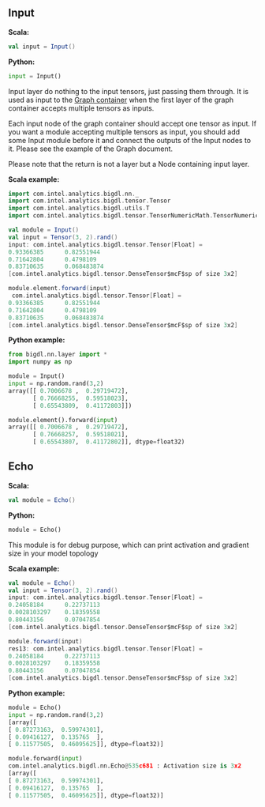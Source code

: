 ## Input ##

**Scala:**
```scala
val input = Input()
```
**Python:**
```python
input = Input()
```

Input layer do nothing to the input tensors, just passing them through.
It is used as input to the [Graph container](Containers.md#graph) when the first layer of the graph container accepts multiple tensors as inputs.

Each input node of the graph container should accept one tensor as input. If you want a module
accepting multiple tensors as input, you should add some Input module before it and connect
the outputs of the Input nodes to it. Please see the example of the Graph document.

Please note that the return is not a layer but a Node containing input layer.

**Scala example:**
```scala
import com.intel.analytics.bigdl.nn._
import com.intel.analytics.bigdl.tensor.Tensor
import com.intel.analytics.bigdl.utils.T
import com.intel.analytics.bigdl.tensor.TensorNumericMath.TensorNumeric.NumericFloat

val module = Input()
val input = Tensor(3, 2).rand()
input: com.intel.analytics.bigdl.tensor.Tensor[Float] =
0.93366385      0.82551944
0.71642804      0.4798109
0.83710635      0.068483874
[com.intel.analytics.bigdl.tensor.DenseTensor$mcF$sp of size 3x2]

module.element.forward(input)
 com.intel.analytics.bigdl.tensor.Tensor[Float] =
0.93366385      0.82551944
0.71642804      0.4798109
0.83710635      0.068483874
[com.intel.analytics.bigdl.tensor.DenseTensor$mcF$sp of size 3x2]
```

**Python example:**
```python
from bigdl.nn.layer import *
import numpy as np

module = Input()
input = np.random.rand(3,2)
array([[ 0.7006678 ,  0.29719472],
       [ 0.76668255,  0.59518023],
       [ 0.65543809,  0.41172803]])

module.element().forward(input)
array([[ 0.7006678 ,  0.29719472],
       [ 0.76668257,  0.59518021],
       [ 0.65543807,  0.41172802]], dtype=float32)

```

## Echo ##

**Scala:**
```scala
val module = Echo()
```
**Python:**
```python
module = Echo()
```

This module is for debug purpose, which can print activation and gradient size in your model topology

**Scala example:**
```scala
val module = Echo()
val input = Tensor(3, 2).rand()
input: com.intel.analytics.bigdl.tensor.Tensor[Float] =
0.24058184      0.22737113
0.0028103297    0.18359558
0.80443156      0.07047854
[com.intel.analytics.bigdl.tensor.DenseTensor$mcF$sp of size 3x2]

module.forward(input)
res13: com.intel.analytics.bigdl.tensor.Tensor[Float] =
0.24058184      0.22737113
0.0028103297    0.18359558
0.80443156      0.07047854
[com.intel.analytics.bigdl.tensor.DenseTensor$mcF$sp of size 3x2]
```

**Python example:**
```python
module = Echo()
input = np.random.rand(3,2)
[array([
[ 0.87273163,  0.59974301],
[ 0.09416127,  0.135765  ],
[ 0.11577505,  0.46095625]], dtype=float32)]

module.forward(input)
com.intel.analytics.bigdl.nn.Echo@535c681 : Activation size is 3x2
[array([
[ 0.87273163,  0.59974301],
[ 0.09416127,  0.135765  ],
[ 0.11577505,  0.46095625]], dtype=float32)]

```

